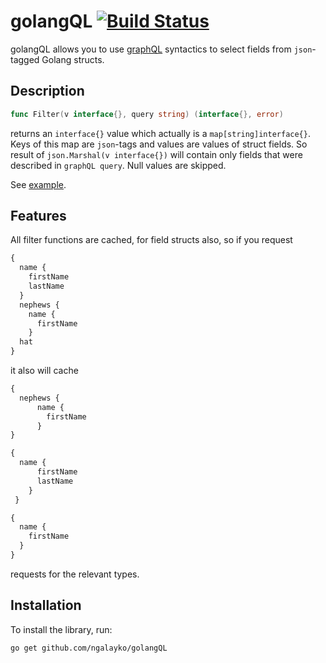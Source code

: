 # golangQL [![Build Status](https://travis-ci.org/ngalayko/golangQL.svg?branch=master)](https://travis-ci.org/ngalayko/golangQL)

golangQL allows you to use [graphQL](http://graphql.org/) syntactics to select fields from `json`-tagged Golang structs.

## Description
```go
func Filter(v interface{}, query string) (interface{}, error)
``` 
returns an `interface{}` value which actually is a `map[string]interface{}`. Keys of this map are `json`-tags and values are values of struct fields. So result of `json.Marshal(v interface{})` will contain only fields that were described in `graphQL query`. Null values are skipped.

See [example](example/main.go).

## Features
All filter functions are cached, for field structs also, so if you request 
```graphQL
{
  name {
    firstName 
    lastName
  } 
  nephews { 
    name { 
      firstName 
    } 
  hat 
} 
```
it also will cache
```graphQL
{
  nephews { 
      name { 
        firstName 
      } 
}
```
```graphQL
{
  name {
      firstName 
      lastName
    } 
 }
```
```graphQL
{
  name { 
    firstName 
  } 
}
```
requests for the relevant types.

## Installation
To install the library, run:
```bash
go get github.com/ngalayko/golangQL
```
